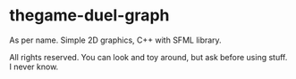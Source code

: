 # thegame-duel-graph
As per name. Simple 2D graphics, C++ with SFML library.

All rights reserved. You can look and toy around, but ask before using stuff. I never know.